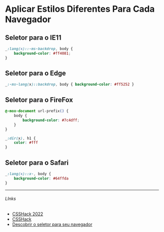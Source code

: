 # Aplicar Estilos Diferentes Para Cada Navegador

## Seletor para o IE11
```css
_:lang(x)::-ms-backdrop, body {
	background-color: #ff4081;
}
```

## Seletor para o Edge
```css
_:-ms-lang(x)::backdrop, body { background-color: #ff5252 }		
```

## Seletor para o FireFox
```css
@-mox-document url-prefix() {
	body {
		background-color: #7c4dff;
	}
}
```
```css
_:dir(x), h1 {
	color: #fff
}
```

## Seletor para o Safari
```css
_:lang(x)::x-, body {
	background-color: #64ffda
}
```

---

###### LInks
- [CSSHack 2022](https://gist.github.com/feo52/9b0658d254b0ad2333d6907e97267e5f)
- [CSSHack](https://gist.github.com/feo52/b6198873e0bbaeda098e4ca6f62ca887)
- [Descobrir o seletor para seu navegador](https://bl.ocks.org/feo52/raw/b6198873e0bbaeda098e4ca6f62ca887/)